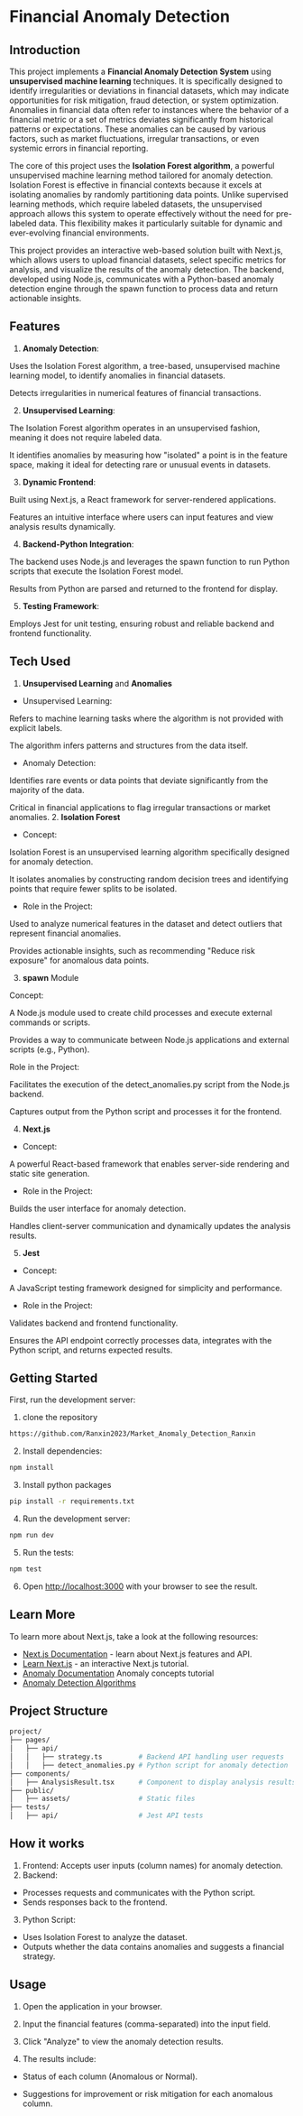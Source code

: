 # Financial Anomaly Detection
## Introduction
This project implements a **Financial Anomaly Detection System** using **unsupervised machine learning** techniques. It is specifically designed to identify irregularities or deviations in financial datasets, which may indicate opportunities for risk mitigation, fraud detection, or system optimization. Anomalies in financial data often refer to instances where the behavior of a financial metric or a set of metrics deviates significantly from historical patterns or expectations. These anomalies can be caused by various factors, such as market fluctuations, irregular transactions, or even systemic errors in financial reporting.

The core of this project uses the **Isolation Forest algorithm**, a powerful unsupervised machine learning method tailored for anomaly detection. Isolation Forest is effective in financial contexts because it excels at isolating anomalies by randomly partitioning data points. Unlike supervised learning methods, which require labeled datasets, the unsupervised approach allows this system to operate effectively without the need for pre-labeled data. This flexibility makes it particularly suitable for dynamic and ever-evolving financial environments.

This project provides an interactive web-based solution built with Next.js, which allows users to upload financial datasets, select specific metrics for analysis, and visualize the results of the anomaly detection. The backend, developed using Node.js, communicates with a Python-based anomaly detection engine through the spawn function to process data and return actionable insights.
## Features
1. **Anomaly Detection**:

Uses the Isolation Forest algorithm, a tree-based, unsupervised machine learning model, to identify anomalies in financial datasets.

Detects irregularities in numerical features of financial transactions.

2. **Unsupervised Learning**:

The Isolation Forest algorithm operates in an unsupervised fashion, meaning it does not require labeled data.

It identifies anomalies by measuring how "isolated" a point is in the feature space, making it ideal for detecting rare or unusual events in datasets.

3. **Dynamic Frontend**:

Built using Next.js, a React framework for server-rendered applications.

Features an intuitive interface where users can input features and view analysis results dynamically.

4. **Backend-Python Integration**:

The backend uses Node.js and leverages the spawn function to run Python scripts that execute the Isolation Forest model.

Results from Python are parsed and returned to the frontend for display.

5. **Testing Framework**:

Employs Jest for unit testing, ensuring robust and reliable backend and frontend functionality.
## Tech Used
1. **Unsupervised Learning** and **Anomalies**

- Unsupervised Learning:

Refers to machine learning tasks where the algorithm is not provided with explicit labels.

The algorithm infers patterns and structures from the data itself.

- Anomaly Detection:

Identifies rare events or data points that deviate significantly from the majority of the data.

Critical in financial applications to flag irregular transactions or market anomalies.
2. **Isolation Forest**

- Concept:

Isolation Forest is an unsupervised learning algorithm specifically designed for anomaly detection.

It isolates anomalies by constructing random decision trees and identifying points that require fewer splits to be isolated.

- Role in the Project:

Used to analyze numerical features in the dataset and detect outliers that represent financial anomalies.

Provides actionable insights, such as recommending "Reduce risk exposure" for anomalous data points.



3. **spawn** Module

Concept:

A Node.js module used to create child processes and execute external commands or scripts.

Provides a way to communicate between Node.js applications and external scripts (e.g., Python).

Role in the Project:

Facilitates the execution of the detect_anomalies.py script from the Node.js backend.

Captures output from the Python script and processes it for the frontend.

4. **Next.js**

- Concept:

A powerful React-based framework that enables server-side rendering and static site generation.

- Role in the Project:

Builds the user interface for anomaly detection.

Handles client-server communication and dynamically updates the analysis results.

5. **Jest**

- Concept:

A JavaScript testing framework designed for simplicity and performance.

- Role in the Project:

Validates backend and frontend functionality.

Ensures the API endpoint correctly processes data, integrates with the Python script, and returns expected results.

## Getting Started

First, run the development server:
1. clone the repository
```sh
https://github.com/Ranxin2023/Market_Anomaly_Detection_Ranxin
```

2. Install dependencies:
```sh
npm install
```
3. Install python packages
```sh
pip install -r requirements.txt
```
4. Run the development server:
```bash
npm run dev

```
5. Run the tests:
```bash
npm test
```
6. Open [http://localhost:3000](http://localhost:3000) with your browser to see the result.



## Learn More

To learn more about Next.js, take a look at the following resources:

- [Next.js Documentation](https://nextjs.org/docs) - learn about Next.js features and API.
- [Learn Next.js](https://nextjs.org/learn) - an interactive Next.js tutorial.
- [Anomaly Documentation](https://medium.com/simform-engineering/anomaly-detection-with-unsupervised-machine-learning-3bcf4c431aff) Anomaly concepts tutorial
- [Anomaly Detection Algorithms](https://builtin.com/machine-learning/anomaly-detection-algorithms)





## Project Structure
```graphql
project/
├── pages/
│   ├── api/
│   │   ├── strategy.ts         # Backend API handling user requests
│   │   ├── detect_anomalies.py # Python script for anomaly detection
├── components/
│   ├── AnalysisResult.tsx      # Component to display analysis results
├── public/
│   ├── assets/                 # Static files
├── tests/
│   ├── api/                    # Jest API tests

```

## How it works
1. Frontend: Accepts user inputs (column names) for anomaly detection.
2. Backend:
- Processes requests and communicates with the Python script.
- Sends responses back to the frontend.
3. Python Script:
- Uses Isolation Forest to analyze the dataset.
- Outputs whether the data contains anomalies and suggests a financial strategy.

## Usage
1. Open the application in your browser.

2. Input the financial features (comma-separated) into the input field.

3. Click "Analyze" to view the anomaly detection results.

4. The results include:

- Status of each column (Anomalous or Normal).

- Suggestions for improvement or risk mitigation for each anomalous column.